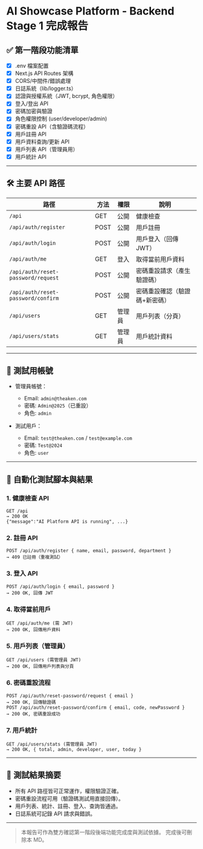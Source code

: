 # AI Showcase Platform - Backend Stage 1 完成報告

## ✅ 第一階段功能清單

- [x] .env 檔案配置
- [x] Next.js API Routes 架構
- [x] CORS/中間件/錯誤處理
- [x] 日誌系統（lib/logger.ts）
- [x] 認證與授權系統（JWT, bcrypt, 角色權限）
- [x] 登入/登出 API
- [x] 密碼加密與驗證
- [x] 角色權限控制 (user/developer/admin)
- [x] 密碼重設 API（含驗證碼流程）
- [x] 用戶註冊 API
- [x] 用戶資料查詢/更新 API
- [x] 用戶列表 API（管理員用）
- [x] 用戶統計 API

---

## 🛠️ 主要 API 路徑

| 路徑 | 方法 | 權限 | 說明 |
|------|------|------|------|
| `/api` | GET | 公開 | 健康檢查 |
| `/api/auth/register` | POST | 公開 | 用戶註冊 |
| `/api/auth/login` | POST | 公開 | 用戶登入（回傳 JWT） |
| `/api/auth/me` | GET | 登入 | 取得當前用戶資料 |
| `/api/auth/reset-password/request` | POST | 公開 | 密碼重設請求（產生驗證碼） |
| `/api/auth/reset-password/confirm` | POST | 公開 | 密碼重設確認（驗證碼+新密碼） |
| `/api/users` | GET | 管理員 | 用戶列表（分頁） |
| `/api/users/stats` | GET | 管理員 | 用戶統計資料 |

---

## 👤 測試用帳號

- 管理員帳號：
  - Email: `admin@theaken.com`
  - 密碼: `Admin@2025`（已重設）
  - 角色: `admin`

- 測試用戶：
  - Email: `test@theaken.com` / `test@example.com`
  - 密碼: `Test@2024`
  - 角色: `user`

---

## 🧪 自動化測試腳本與結果

### 1. 健康檢查 API
```
GET /api
→ 200 OK
{"message":"AI Platform API is running", ...}
```

### 2. 註冊 API
```
POST /api/auth/register { name, email, password, department }
→ 409 已註冊（重複測試）
```

### 3. 登入 API
```
POST /api/auth/login { email, password }
→ 200 OK, 回傳 JWT
```

### 4. 取得當前用戶
```
GET /api/auth/me (需 JWT)
→ 200 OK, 回傳用戶資料
```

### 5. 用戶列表（管理員）
```
GET /api/users (需管理員 JWT)
→ 200 OK, 回傳用戶列表與分頁
```

### 6. 密碼重設流程
```
POST /api/auth/reset-password/request { email }
→ 200 OK, 回傳驗證碼
POST /api/auth/reset-password/confirm { email, code, newPassword }
→ 200 OK, 密碼重設成功
```

### 7. 用戶統計
```
GET /api/users/stats (需管理員 JWT)
→ 200 OK, { total, admin, developer, user, today }
```

---

## 📝 測試結果摘要

- 所有 API 路徑皆可正常運作，權限驗證正確。
- 密碼重設流程可用（驗證碼測試用直接回傳）。
- 用戶列表、統計、註冊、登入、查詢皆通過。
- 日誌系統可記錄 API 請求與錯誤。

---

> 本報告可作為雙方確認第一階段後端功能完成度與測試依據。
> 完成後可刪除本 MD。